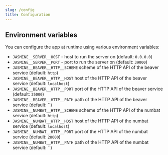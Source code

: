 ```yaml
---
slug: /config
title: Configuration
---
```


## Environment variables

You can configure the app at runtime using various environment variables:

- `JASMINE__SERVER__HOST` -
  host to run the server on
  (default: `0.0.0.0`)
- `JASMINE__SERVER__PORT` -
  port to run the server on
  (default: `39000`)
- `JASMINE__BEAVER__HTTP__SCHEME`
  scheme of the HTTP API of the beaver service
  (default: `http`)
- `JASMINE__BEAVER__HTTP__HOST`
  host of the HTTP API of the beaver service
  (default: `localhost`)
- `JASMINE__BEAVER__HTTP__PORT`
  port of the HTTP API of the beaver service
  (default: `35000`)
- `JASMINE__BEAVER__HTTP__PATH`
  path of the HTTP API of the beaver service
  (default: ``)
- `JASMINE__NUMBAT__HTTP__SCHEME`
  scheme of the HTTP API of the numbat service
  (default: `http`)
- `JASMINE__NUMBAT__HTTP__HOST`
  host of the HTTP API of the numbat service
  (default: `localhost`)
- `JASMINE__NUMBAT__HTTP__PORT`
  port of the HTTP API of the numbat service
  (default: `28000`)
- `JASMINE__NUMBAT__HTTP__PATH`
  path of the HTTP API of the numbat service
  (default: ``)

